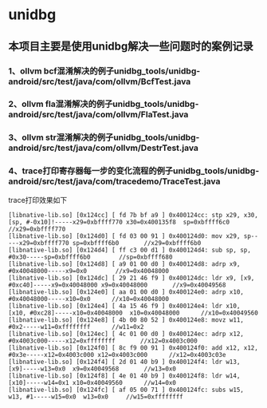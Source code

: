 # unidbg
## 本项目主要是使用unidbg解决一些问题时的案例记录

### 1、ollvm bcf混淆解决的例子unidbg_tools/unidbg-android/src/test/java/com/ollvm/BcfTest.java

### 2、ollvm fla混淆解决的例子unidbg_tools/unidbg-android/src/test/java/com/ollvm/FlaTest.java

### 3、ollvm str混淆解决的例子unidbg_tools/unidbg-android/src/test/java/com/ollvm/DestrTest.java

### 4、trace打印寄存器每一步的变化流程的例子unidbg_tools/unidbg-android/src/test/java/com/tracedemo/TraceTest.java

trace打印效果如下
~~~
[libnative-lib.so] [0x124cc] [ fd 7b bf a9 ] 0x400124cc: stp x29, x30, [sp, #-0x10]!-----x29=0xbffff770	x30=0x400135f8	sp=0xbffff6c0		//x29=0xbffff770
[libnative-lib.so] [0x124d0] [ fd 03 00 91 ] 0x400124d0: mov x29, sp-----x29=0xbffff770	sp=0xbffff6b0		//x29=0xbffff6b0
[libnative-lib.so] [0x124d4] [ ff c3 00 d1 ] 0x400124d4: sub sp, sp, #0x30-----sp=0xbffff6b0		//sp=0xbffff680
[libnative-lib.so] [0x124d8] [ a9 01 00 d0 ] 0x400124d8: adrp x9, #0x40048000-----x9=0x0		//x9=0x40048000
[libnative-lib.so] [0x124dc] [ 29 21 46 f9 ] 0x400124dc: ldr x9, [x9, #0xc40]-----x9=0x40048000	x9=0x40048000		//x9=0x40049568
[libnative-lib.so] [0x124e0] [ aa 01 00 d0 ] 0x400124e0: adrp x10, #0x40048000-----x10=0x0		//x10=0x40048000
[libnative-lib.so] [0x124e4] [ 4a 15 46 f9 ] 0x400124e4: ldr x10, [x10, #0xc28]-----x10=0x40048000	x10=0x40048000		//x10=0x40049560
[libnative-lib.so] [0x124e8] [ 4b 00 80 52 ] 0x400124e8: movz w11, #0x2-----w11=0xffffffff		//w11=0x2
[libnative-lib.so] [0x124ec] [ 4c 01 00 d0 ] 0x400124ec: adrp x12, #0x4003c000-----x12=0xffffffff		//x12=0x4003c000
[libnative-lib.so] [0x124f0] [ 8c f9 00 91 ] 0x400124f0: add x12, x12, #0x3e-----x12=0x4003c000	x12=0x4003c000		//x12=0x4003c03e
[libnative-lib.so] [0x124f4] [ 2d 01 40 b9 ] 0x400124f4: ldr w13, [x9]-----w13=0x0	x9=0x40049568		//w13=0x0
[libnative-lib.so] [0x124f8] [ 4e 01 40 b9 ] 0x400124f8: ldr w14, [x10]-----w14=0x1	x10=0x40049560		//w14=0x0
[libnative-lib.so] [0x124fc] [ af 05 00 71 ] 0x400124fc: subs w15, w13, #1-----w15=0x0	w13=0x0		//w15=0xffffffff
~~~